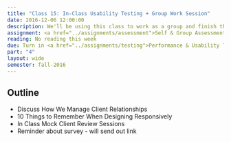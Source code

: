 ```yaml
---
title: "Class 15: In-Class Usability Testing + Group Work Session"
date: 2016-12-06 12:00:00
description: We'll be using this class to work as a group and finish the final assignments.  We'll conduct usability testing on your website prototypes in class.
assignment: <a href="../assignments/assessment">Self & Group Assessment</a>
reading: No reading this week
due: Turn in <a href="../assignments/testing">Performance & Usability Testing Results</a> by the end of class.  Continue working on <a href="../assignments/templates">HTML/CSS Templates</a>, <a href="../assignments/styleguide">Pattern Library</a> and <a href="../assignments/timeline-presentation">Project Timeline, Presentation & Critiques</a>
part: "4"
layout: wide
semester: fall-2016
---
```


## Outline

* Discuss How We Manage Client Relationships
* 10 Things to Remember When Designing Responsively
* In Class Mock Client Review Sessions
* Reminder about survey - will send out link
